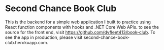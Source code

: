 # Second Chance Book Club

This is the backend for a simple web application I built to practice using React function components with hooks and .NET Core Web APIs.  to see the source for the front end, visit https://github.com/dvfleet413/book-club.  To see the app in production, please visit second-chance-book-club.herokuapp.com.